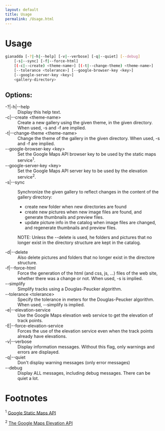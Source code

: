```yaml
---
layout: default
title: Usage
permalink: /Usage.html
---
```

# Usage

```sh
gianadda [-?|-h|--help] [-v|--verbose] [-q|--quiet] [--debug]
    [-s|--sync] [-f|--force-html]
    [(-c|--create) <theme-name>] [(-t|--change-theme) <theme-name>]
    [--tolerance <tolerance>] [--google-browser-key <key>]
    [--google-server-key <key>]
    <gallery-directory>
```

## Options:

<dl>
    <dt>-?|-h|--help</dt>
    <dd>
    Display this help text.
    </dd>
    <dt>-c|--create &lt;theme-name&gt;</dt>
    <dd>
        Create a new gallery using the given theme, in the given directory.
        When used, -s and -f are implied.
    </dd>
    <dt>-t|--change-theme &lt;theme-name&gt;</dt>
    <dd>
        Change the theme of the gallery in the given directory.
        When used, -s and -f are implied.
    </dd>
    <dt>--google-browser-key &lt;key&gt;</dt>
    <dd>
        Set the Google Maps API browser key to be used by the
        static maps service<sup>1</sup>.
    </dd>
    <dt>--google-server-key &lt;key&gt;</dt>
    <dd>
        Set the Google Maps API server key to be used by the elevation
        service<sup>2</sup>.
    </dd>
    <dt>-s|--sync</dt>
    <dd>
        <p>Synchronize the given gallery to reflect changes in the content of the
        gallery directory:</p>
        <ul>
          <li>create new folder when new directories are found</li>
          <li>create new pictures when new image files are found, and generate
                thumbnails and preview files.</li>
          <li>update picture info in the catalog when image files are changed,
                and regenerate thumbnails and preview files.</li>
        </ul>
        <p>NOTE: Unless the --delete is used, he folders and pictures that no longer
                exist in the directory structure are kept in the catalog.</p>
    </dd>
    <dt>-d|--delete</dt>
    <dd>
        Also delete pictures and folders that no longer exist in the directore
        structure.
    </dd>
    <dt>-f|--force-html</dt>
    <dd>
        Force the generation of the html (and css, js, ...) files of the web
        site, whether there was a change or not. When used, -s is implied.
    </dd>
    <dt>--simplify</dt>
    <dd>
        Simplify tracks using a Douglas-Peucker algorithm.
    </dd>
    <dt>--tolerance &lt;tolerance&gt;</dt>
    <dd>
        Specify the tolerance in meters for the Douglas-Peucker algorithm. When
        used, --simplify is implied.
    </dd>
    <dt>-e|--elevation-service</dt>
    <dd>
        Use the Google Maps elevation web service to get the elevation of track
        points.
    </dd>
    <dt>-E|--force-elevation-service</dt>
    <dd>
        Forces the use of the elevation service even when the track points
        already have elevations.
    </dd>
    <dt>-v|--verbose</dt>
    <dd>
        Display information messages. Without this flag, only warnings and
        errors are displayed.
    </dd>
    <dt>-q|--quiet</dt>
    <dd>
        Don't display warning messages (only error messages)
    </dd>
    <dt>--debug</dt>
    <dd>
        Display ALL messages, including debug messages. There can be quiet a lot.
    </dd>
</dl>

# Footnotes

<sup>1</sup> [Google Static Maps API](https://developers.google.com/maps/documentation/static-maps/)

<sup>2</sup> [The Google Maps Elevation API](https://developers.google.com/maps/documentation/elevation/intro)
